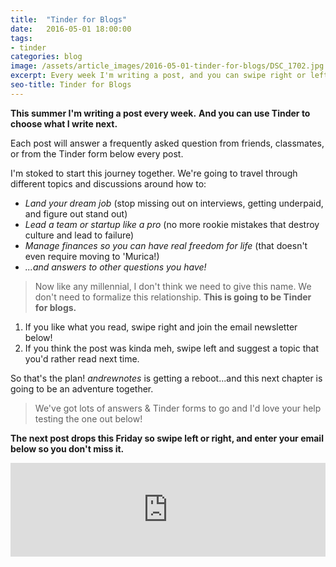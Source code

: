 ```yaml
---
title:  "Tinder for Blogs"
date:   2016-05-01 18:00:00
tags:
- tinder
categories: blog
image: /assets/article_images/2016-05-01-tinder-for-blogs/DSC_1702.jpg
excerpt: Every week I'm writing a post, and you can swipe right or left to choose what I write next!
seo-title: Tinder for Blogs
---
```


**This summer I'm writing a post every week.** 
**And you can use Tinder to choose what I write next.**

Each post will answer a frequently asked question from friends, classmates, or from the Tinder form below every post.

I'm stoked to start this journey together. We're going to travel through different topics and discussions around how to:

- *Land your dream job* (stop missing out on interviews, getting underpaid, and figure out stand out)
- *Lead a team or startup like a pro* (no more rookie mistakes that destroy culture and lead to failure)
- *Manage finances so you can have real freedom for life* (that doesn't even require moving to 'Murica!)
- *...and answers to other questions you have!*

> Now like any millennial, I don't think we need to give this name. We don't need to formalize this relationship. 
> **This is going to be Tinder for blogs.**

1. If you like what you read, swipe right and join the email newsletter below!
2. If you think the post was kinda meh, swipe left and suggest a topic that you'd rather read next time.

So that's the plan! *andrewnotes* is getting a reboot...and this next chapter is going to be an adventure together.

> We've got lots of answers &amp; Tinder forms to go and I'd love your help testing the one out below!

**The next post drops this Friday so swipe left or right, and enter your email below so you don't miss it.**

<script src="https://blitzen.com/scripts/blitzenForm.js" type="text/javascript"></script> <iframe src="https://andrew.blitzen.com/form/andrewnotes-footer-1?page=20150501-tinder-time" id="017ce06a18c93534f49cdb840176f9" onload="resizeCrossDomainIframe('017ce06a18c93534f49cdb840176f9', 'https://andrew.blitzen.com');" width="100%" style="border: none;" resize="true"></iframe>

